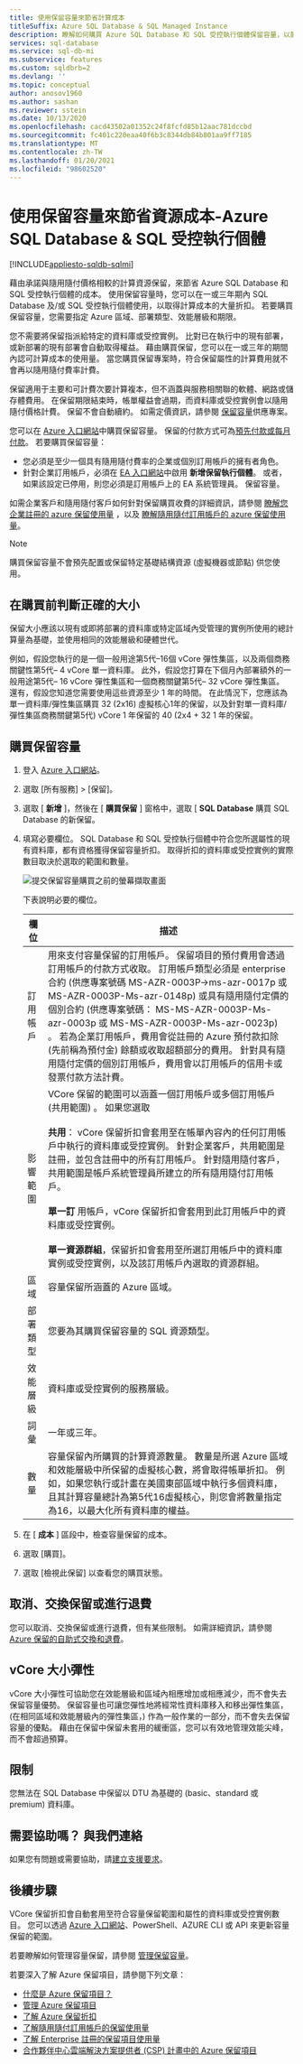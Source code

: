 ```yaml
---
title: 使用保留容量來節省計算成本
titleSuffix: Azure SQL Database & SQL Managed Instance
description: 瞭解如何購買 Azure SQL Database 和 SQL 受控執行個體保留容量，以節省您的計算成本。
services: sql-database
ms.service: sql-db-mi
ms.subservice: features
ms.custom: sqldbrb=2
ms.devlang: ''
ms.topic: conceptual
author: anosov1960
ms.author: sashan
ms.reviewer: sstein
ms.date: 10/13/2020
ms.openlocfilehash: cacd43502a01352c24f8fcfd85b12aac781dccbd
ms.sourcegitcommit: fc401c220eaa40f6b3c8344db84b801aa9ff7185
ms.translationtype: MT
ms.contentlocale: zh-TW
ms.lasthandoff: 01/20/2021
ms.locfileid: "98602520"
---
```

# <a name="save-costs-for-resources-with-reserved-capacity---azure-sql-database--sql-managed-instance"></a>使用保留容量來節省資源成本-Azure SQL Database & SQL 受控執行個體
[!INCLUDE[appliesto-sqldb-sqlmi](../includes/appliesto-sqldb-sqlmi.md)] 

藉由承諾與隨用隨付價格相較的計算資源保留，來節省 Azure SQL Database 和 SQL 受控執行個體的成本。 使用保留容量時，您可以在一或三年期內 SQL Database 及/或 SQL 受控執行個體使用，以取得計算成本的大量折扣。 若要購買保留容量，您需要指定 Azure 區域、部署類型、效能層級和期限。

您不需要將保留指派給特定的資料庫或受控實例。 比對已在執行中的現有部署，或新部署的現有部署會自動取得權益。 藉由購買保留，您可以在一或三年的期間內認可計算成本的使用量。 當您購買保留專案時，符合保留屬性的計算費用就不會再以隨用隨付費率計費。 

保留適用于主要和可計費次要計算複本，但不涵蓋與服務相關聯的軟體、網路或儲存體費用。 在保留期限結束時，帳單權益會過期，而資料庫或受控實例會以隨用隨付價格計費。 保留不會自動續約。 如需定價資訊，請參閱 [保留容量](https://azure.microsoft.com/pricing/details/sql-database/managed/)供應專案。

您可以在 [Azure 入口網站](https://portal.azure.com)中購買保留容量。 保留的付款方式可為[預先付款或每月付款](../../cost-management-billing/reservations/prepare-buy-reservation.md)。 若要購買保留容量：

- 您必須是至少一個具有隨用隨付費率的企業或個別訂用帳戶的擁有者角色。
- 針對企業訂用帳戶，必須在 [EA 入口網站](https://ea.azure.com)中啟用 **新增保留執行個體**。 或者，如果該設定已停用，則您必須是訂用帳戶上的 EA 系統管理員。 保留容量。

如需企業客戶和隨用隨付客戶如何針對保留購買收費的詳細資訊，請參閱 [瞭解您企業註冊的 azure 保留使用量](../../cost-management-billing/reservations/understand-reserved-instance-usage-ea.md) ，以及 [瞭解隨用隨付訂用帳戶的 azure 保留使用量](../../cost-management-billing/reservations/understand-reserved-instance-usage.md)。

> [!NOTE]
> 購買保留容量不會預先配置或保留特定基礎結構資源 (虛擬機器或節點) 供您使用。

## <a name="determine-correct-size-before-purchase"></a>在購買前判斷正確的大小

保留大小應該以現有或即將部署的資料庫或特定區域內受管理的實例所使用的總計算量為基礎，並使用相同的效能層級和硬體世代。

例如，假設您執行的是一個一般用途第5代–16個 vCore 彈性集區，以及兩個商務關鍵性第5代– 4 vCore 單一資料庫。 此外，假設您打算在下個月內部署額外的一般用途第5代– 16 vCore 彈性集區和一個商務關鍵第5代– 32 vCore 彈性集區。 還有，假設您知道您需要使用這些資源至少 1 年的時間。 在此情況下，您應該為單一資料庫/彈性集區購買 32 (2x16) 虛擬核心1年的保留，以及針對單一資料庫/彈性集區商務關鍵第5代) vCore 1 年保留的 40 (2x4 + 32 1 年的保留。

## <a name="buy-reserved-capacity"></a>購買保留容量

1. 登入 [Azure 入口網站](https://portal.azure.com)。
2. 選取 [所有服務] > [保留]。
3. 選取 [ **新增** ]，然後在 [ **購買保留** ] 窗格中，選取 [ **SQL Database** 購買 SQL Database 的新保留。
4. 填寫必要欄位。 SQL Database 和 SQL 受控執行個體中符合您所選屬性的現有資料庫，都有資格獲得保留容量折扣。 取得折扣的資料庫或受控實例的實際數目取決於選取的範圍和數量。

    ![提交保留容量購買之前的螢幕擷取畫面](./media/reserved-capacity-overview/sql-reserved-vcores-purchase.png)

    下表說明必要的欄位。
    
    | 欄位      | 描述|
    |------------|--------------|
    |訂用帳戶|用來支付容量保留的訂用帳戶。 保留項目的預付費用會透過訂用帳戶的付款方式收取。 訂用帳戶類型必須是 enterprise 合約 (供應專案號碼 MS-AZR-0003P->ms-azr-0017p 或 MS-AZR-0003P-Ms-azr-0148p) 或具有隨用隨付定價的個別合約 (供應專案號碼： MS-MS-AZR-0003P-Ms-azr-0003p 或 MS-MS-AZR-0003P-Ms-azr-0023p) 。 若為企業訂用帳戶，費用會從註冊的 Azure 預付款扣除 (先前稱為預付金) 餘額或收取超額部分的費用。 針對具有隨用隨付定價的個別訂用帳戶，費用會以訂用帳戶的信用卡或發票付款方法計費。|
    |影響範圍       |VCore 保留的範圍可以涵蓋一個訂用帳戶或多個訂用帳戶 (共用範圍) 。 如果您選取 <br/><br/>**共用**： vCore 保留折扣會套用至在帳單內容內的任何訂用帳戶中執行的資料庫或受控實例。 針對企業客戶，共用範圍是註冊，並包含註冊中的所有訂用帳戶。 針對隨用隨付客戶，共用範圍是帳戶系統管理員所建立的所有隨用隨付訂用帳戶。<br/><br/>**單一訂** 用帳戶，vCore 保留折扣會套用到此訂用帳戶中的資料庫或受控實例。 <br/><br/>**單一資源群組**，保留折扣會套用至所選訂用帳戶中的資料庫實例或受控實例，以及該訂用帳戶內選取的資源群組。|
    |區域      |容量保留所涵蓋的 Azure 區域。|
    |部署類型|您要為其購買保留容量的 SQL 資源類型。|
    |效能層級|資料庫或受控實例的服務層級。 |
    |詞彙        |一年或三年。|
    |數量    |容量保留內所購買的計算資源數量。 數量是所選 Azure 區域和效能層級中所保留的虛擬核心數，將會取得帳單折扣。 例如，如果您執行或計畫在美國東部區域中執行多個資料庫，且其計算容量總計為第5代16虛擬核心，則您會將數量指定為16，以最大化所有資料庫的權益。 |

1. 在 [ **成本** ] 區段中，檢查容量保留的成本。
1. 選取 [購買]。
1. 選取 [檢視此保留] 以查看您的購買狀態。

## <a name="cancel-exchange-or-refund-reservations"></a>取消、交換保留或進行退費

您可以取消、交換保留或進行退費，但有某些限制。 如需詳細資訊，請參閱 [Azure 保留的自助式交換和退費](../../cost-management-billing/reservations/exchange-and-refund-azure-reservations.md)。

## <a name="vcore-size-flexibility"></a>vCore 大小彈性

vCore 大小彈性可協助您在效能層級和區域內相應增加或相應減少，而不會失去保留容量優勢。 保留容量也可讓您彈性地將經常性資料庫移入和移出彈性集區， (在相同區域和效能層級內的彈性集區，) 作為一般作業的一部分，而不會失去保留容量的優點。 藉由在保留中保留未套用的緩衝區，您可以有效地管理效能尖峰，而不會超過預算。

## <a name="limitation"></a>限制

您無法在 SQL Database 中保留以 DTU 為基礎的 (basic、standard 或 premium) 資料庫。

## <a name="need-help-contact-us"></a>需要協助嗎？ 與我們連絡

如果您有問題或需要協助，請[建立支援要求](https://portal.azure.com/#blade/Microsoft_Azure_Support/HelpAndSupportBlade/newsupportrequest)。

## <a name="next-steps"></a>後續步驟

VCore 保留折扣會自動套用至符合容量保留範圍和屬性的資料庫或受控實例數目。 您可以透過 [Azure 入口網站](https://portal.azure.com)、PowerShell、AZURE CLI 或 API 來更新容量保留的範圍。

若要瞭解如何管理容量保留，請參閱 [管理保留容量](../../cost-management-billing/reservations/manage-reserved-vm-instance.md)。

若要深入了解 Azure 保留項目，請參閱下列文章：

- [什麼是 Azure 保留項目？](../../cost-management-billing/reservations/save-compute-costs-reservations.md)
- [管理 Azure 保留項目](../../cost-management-billing/reservations/manage-reserved-vm-instance.md)
- [了解 Azure 保留折扣](../../cost-management-billing/reservations/understand-reservation-charges.md)
- [了解隨用隨付訂用帳戶的保留使用量](../../cost-management-billing/reservations/understand-reserved-instance-usage.md)
- [了解 Enterprise 註冊的保留項目使用量](../../cost-management-billing/reservations/understand-reserved-instance-usage-ea.md)
- [合作夥伴中心雲端解決方案提供者 (CSP) 計畫中的 Azure 保留項目](/partner-center/azure-reservations)